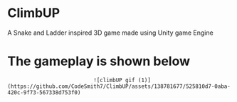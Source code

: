 # ClimbUP
 A Snake and Ladder inspired 3D game made using Unity game Engine 
# The gameplay is shown below 

                               ![climbUP gif (1)](https://github.com/CodeSmith7/ClimbUP/assets/138781677/525810d7-0aba-420c-9f73-567338d753f0)

